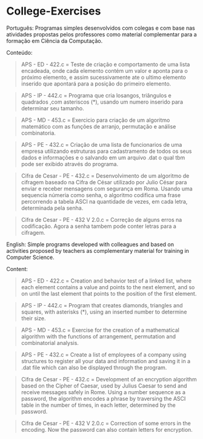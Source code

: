 # College-Exercises
Português:
Programas simples desenvolvidos com colegas e com base nas atividades propostas pelos professores como material complementar 
para a formação em Ciência da Computação.

Conteúdo:
> APS - ED - 422.c = Teste de criação e comportamento de uma lista encadeada, onde cada elemento contém um valor e aponta para o próximo elemento, e assim sucessivamente ate o ultimo elemento inserido que apontará para a posição do primeiro elemento.

> APS - IP - 442.c = Programa que cria losangos, triângulos e quadrados ,com asteriscos (*),  usando um numero inserido para determinar seu tamanho.

> APS - MD - 453.c = Exercicio para criação de um algoritmo matemático com as funções de arranjo, permutação e análise combinatoria.

> APS - PE - 432.c = Criação de uma lista de funcionarios de uma empresa utilizando estruturas para cadastramento de todos os seus dados e informações e o salvando em um arquivo .dat o qual tbm pode ser exibido através do programa.

> Cifra de Cesar - PE - 432.c = Desenvolvimento de um algoritmo de cifragem baseado na Cifra de César utilizado por Julio César para enviar e receber mensagens com segurança em Roma. Usando uma sequencia númeria como senha, o algoritmo codifica uma frase percorrendo a tabela ASCI na quantidade de vezes, em cada letra, determinada pela senha.

> Cifra de Cesar - PE - 432 V 2.0.c = Correção de alguns erros na codificação. Agora a senha tambem pode conter letras para a cifragem.


English:
Simple programs developed with colleagues and based on activities proposed by teachers as complementary material
for training in Computer Science.

Content:
> APS - ED - 422.c = Creation and behavior test of a linked list, where each element contains a value and points to the next element, and so on until the last element that points to the position of the first element.

> APS - IP - 442.c = Program that creates diamonds, triangles and squares, with asterisks (*), using an inserted number to determine their size.

> APS - MD - 453.c = Exercise for the creation of a mathematical algorithm with the functions of arrangement, permutation and combinatorial analysis.

> APS - PE - 432.c = Create a list of employees of a company using structures to register all your data and information and saving it in a .dat file which can also be displayed through the program.

> Cifra de Cesar - PE - 432.c = Development of an encryption algorithm based on the Cipher of Caesar, used by Julius Caesar to send and receive messages safely in Rome. Using a number sequence as a password, the algorithm encodes a phrase by traversing the ASCI table in the number of times, in each letter, determined by the password.

> Cifra de Cesar - PE - 432 V 2.0.c = Correction of some errors in the encoding. Now the password can also contain letters for encryption.
